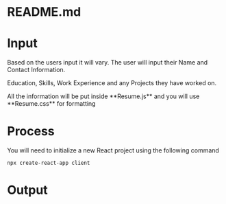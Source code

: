 # README.md

<h1>Input</h1>
<p>Based on the users input it will vary. The user will input their Name and Contact Information.</p>
<p>Education, Skills, Work Experience and any Projects they have worked on.</p>
<p>All the information will be put inside **Resume.js** and you will use **Resume.css** for formatting</p>





<h1>Process</h1>
<p>You will need to initialize a new React project using the following command</p>
<p><code>npx create-react-app client</code></p>

<h1>Output</h1>
